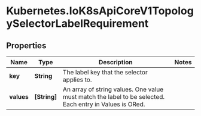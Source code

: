 # Kubernetes.IoK8sApiCoreV1TopologySelectorLabelRequirement

## Properties

Name | Type | Description | Notes
------------ | ------------- | ------------- | -------------
**key** | **String** | The label key that the selector applies to. | 
**values** | **[String]** | An array of string values. One value must match the label to be selected. Each entry in Values is ORed. | 


